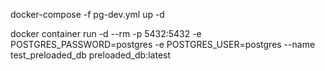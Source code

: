 docker-compose -f pg-dev.yml up -d

docker container run -d --rm -p 5432:5432 -e POSTGRES_PASSWORD=postgres -e POSTGRES_USER=postgres --name test_preloaded_db preloaded_db:latest
